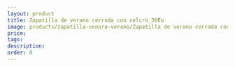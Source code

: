 ```yaml
---
layout: product
title: Zapatilla de verano cerrada con velcro_30Eu
image: products/zapatilla-senora-verano/Zapatilla de verano cerrada con velcro_30Eu.jpeg
price: 
tags: 
description: 
order: 0
---
```

